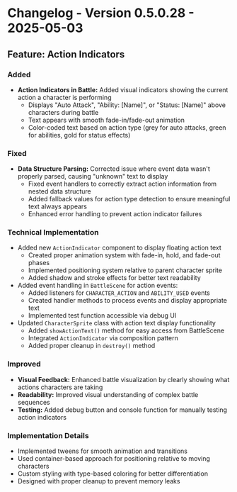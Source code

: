 # Changelog - Version 0.5.0.28 - 2025-05-03

## Feature: Action Indicators

### Added
- **Action Indicators in Battle:** Added visual indicators showing the current action a character is performing
  - Displays "Auto Attack", "Ability: [Name]", or "Status: [Name]" above characters during battle
  - Text appears with smooth fade-in/fade-out animation
  - Color-coded text based on action type (grey for auto attacks, green for abilities, gold for status effects)

### Fixed
- **Data Structure Parsing:** Corrected issue where event data wasn't properly parsed, causing "unknown" text to display
  - Fixed event handlers to correctly extract action information from nested data structure
  - Added fallback values for action type detection to ensure meaningful text always appears
  - Enhanced error handling to prevent action indicator failures

### Technical Implementation
- Added new `ActionIndicator` component to display floating action text
  - Created proper animation system with fade-in, hold, and fade-out phases
  - Implemented positioning system relative to parent character sprite
  - Added shadow and stroke effects for better text readability
- Added event handling in `BattleScene` for action events:
  - Added listeners for `CHARACTER_ACTION` and `ABILITY_USED` events
  - Created handler methods to process events and display appropriate text
  - Implemented test function accessible via debug UI
- Updated `CharacterSprite` class with action text display functionality
  - Added `showActionText()` method for easy access from BattleScene
  - Integrated `ActionIndicator` via composition pattern
  - Added proper cleanup in `destroy()` method

### Improved
- **Visual Feedback:** Enhanced battle visualization by clearly showing what actions characters are taking
- **Readability:** Improved visual understanding of complex battle sequences
- **Testing:** Added debug button and console function for manually testing action indicators

### Implementation Details
- Implemented tweens for smooth animation and transitions
- Used container-based approach for positioning relative to moving characters
- Custom styling with type-based coloring for better differentiation
- Designed with proper cleanup to prevent memory leaks